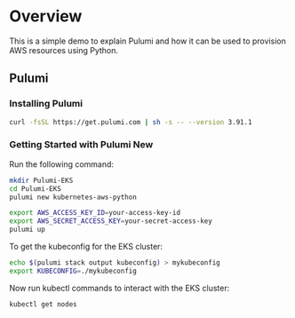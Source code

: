 # Overview
This is a simple demo to explain Pulumi and how it can be used to provision AWS resources using Python.

## Pulumi

### Installing Pulumi

```bash
curl -fsSL https://get.pulumi.com | sh -s -- --version 3.91.1
```

### Getting Started with Pulumi New

Run the following command:

```bash
mkdir Pulumi-EKS
cd Pulumi-EKS
pulumi new kubernetes-aws-python
```

```bash
export AWS_ACCESS_KEY_ID=your-access-key-id
export AWS_SECRET_ACCESS_KEY=your-secret-access-key
pulumi up
```

To get the kubeconfig for the EKS cluster:

```bash
echo $(pulumi stack output kubeconfig) > mykubeconfig
export KUBECONFIG=./mykubeconfig
```

Now run kubectl commands to interact with the EKS cluster:

```bash
kubectl get nodes
```